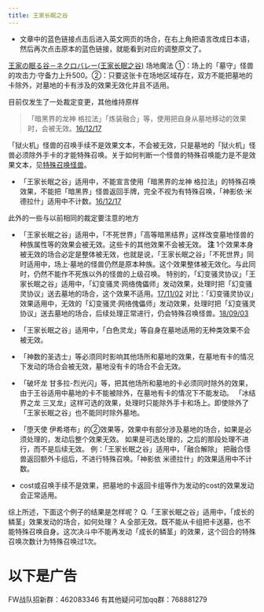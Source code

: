 ```yaml
---
title: 王家长眠之谷
---
```


- 文章中的蓝色链接点击后进入英文网页的场合，在右上角把语言改成日本语，然后再次点击原本的蓝色链接，就能看到对应的调整原文了。

[王家の眠る谷－ネクロバレー(王家长眠之谷)](http://www.db.yugioh-card.com/yugiohdb/faq_search.action?ope=4&cid=5533) 场地魔法
①：场上的「墓守」怪兽的攻击力·守备力上升500。②：只要这张卡在场地区域存在，双方不能把墓地的卡除外，对墓地的卡有涉及的效果无效化并且不适用。

目前仅发生了一处裁定变更，其他维持原样

> 「暗黑界的龙神 格拉法」「炼装融合」等，使用把自身从墓地移动的效果时，会被无效。[16/12/17](http://www.db.yugioh-card.com/yugiohdb/faq_search.action?ope=5&fid=20408&keyword=&tag=-10)

「狱火机」怪兽的召唤手续不是效果文本，不会被无效，只是墓地的「狱火机」怪兽必须除外手卡的才能特殊召唤。关于如何判断一个怪兽的特殊召唤能力是不是效果文本，见[特殊召唤怪兽](http://www.jianshu.com/p/957edee38f14)。

- 「王家长眠之谷」适用中，不能宣言使用「暗黑界的龙神 格拉法」的特殊召唤效果，不能把「暗黑界」怪兽返回手牌，完全不视为有特殊召唤，「神影依·米德拉什」适用中不计数。[16/12/17](http://www.db.yugioh-card.com/yugiohdb/faq_search.action?ope=5&fid=20408&keyword=&tag=-10)

此外的一些与以前相同的裁定要注意的地方

- 「王家长眠之谷」适用中，「不死世界」「高等暗黑结界」这样改变墓地怪兽的种族属性等的效果会被无效。这些卡的其他效果不会被无效。
**注** 1个效果本身被无效的场合必定是整体被无效，也就是说，「王家长眠之谷」「不死世界」同时适用中，场上·墓地的怪兽仍然是原本种族。这个效果整体被无效化。与此同时，仍然不能作不死族以外的怪兽的上级召唤。
特别的，「幻变骚灵协议」「王家长眠之谷」适用中，「幻变骚灵·网络傀儡师」发动效果，处理时把「幻变骚灵协议」送去墓地的场合，这个效果不适用。[17/11/02](https://www.db.yugioh-card.com/yugiohdb/faq_search.action?ope=5&fid=14915&keyword=&tag=-1)
对比：「幻变骚灵协议」效果适用中，无效的「幻变骚灵·网络傀儡师」发动效果，处理时把「幻变骚灵协议」送去墓地的场合，后续处理正常进行，仍会特殊召唤怪兽。[18/09/03](https://www.db.yugioh-card.com/yugiohdb/faq_search.action?ope=5&fid=193&keyword=&tag=-1)

- 「王家长眠之谷」适用中，「白色灵龙」等自身在墓地适用的无种类效果不会被无效。

- 「神数的圣选士」等必须同时影响其他场所和墓地的效果，在墓地有卡的情况下发动的场合会被无效，墓地没有卡的场合不会无效。

- 「破坏龙 甘多拉-烈光闪」等，把其他场所和墓地的卡必须同时除外的效果，由于王谷适用中墓地的卡不能被除外，在墓地有卡的情况下不能发动。
「冰结界之龙 三叉龙」这样可选的效果，处理时只能除外手卡和场上。即使除外了「王家长眠之谷」也不能同时除外墓地。

- 「堕天使 伊希塔布」的②效果等，效果中有部分涉及墓地的场合，如果是必须处理的，发动后整个效果无效。
如果是可选处理的，之后的那段处理不进行，而不是后续无效。
例：「王家长眠之谷」适用中，「融合解除」 把融合怪兽返回额外卡组后，不进行特殊召唤。「神影依 米德拉什」的效果适用中不计数。

- cost或召唤手续不是效果，把墓地的卡返回卡组等作为发动的cost的效果发动会正常适用。

综上所述，下面这个例子的结果是怎样呢？
Q.「王家长眠之谷」适用中，「成长的鳞茎」效果发动的场合，如何处理？
A.全部无效。既不能从卡组把卡送墓，也不能特殊召唤自身。这次决斗中不能再发动「成长的鳞茎」的效果，这个回合的特殊召唤次数计为特殊召唤过1次。

# 以下是广告
FW战队招新群：462083346
有其他疑问可加qq群：768881279
